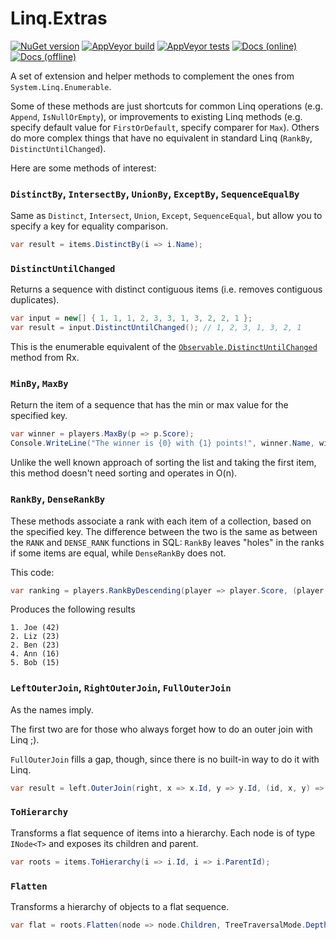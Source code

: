 # Linq.Extras

[![NuGet version](https://img.shields.io/nuget/v/Linq.Extras.svg?logo=nuget)](https://www.nuget.org/packages/Linq.Extras)
[![AppVeyor build](https://img.shields.io/appveyor/ci/thomaslevesque/linq-extras.svg?logo=appveyor)](https://ci.appveyor.com/project/thomaslevesque/linq-extras)
[![AppVeyor tests](https://img.shields.io/appveyor/tests/thomaslevesque/linq-extras.svg?logo=appveyor)](https://ci.appveyor.com/project/thomaslevesque/linq-extras/build/tests)
[![Docs (online)](https://img.shields.io/badge/docs-online%20(HTML)-blue.svg)](https://thomaslevesque.github.io/Linq.Extras/doc/)
[![Docs (offline)](https://img.shields.io/badge/docs-offline%20(CHM)-blue.svg)](https://thomaslevesque.github.io/Linq.Extras/doc/Linq.Extras.chm)

A set of extension and helper methods to complement the ones from `System.Linq.Enumerable`.

Some of these methods are just shortcuts for common Linq operations (e.g. `Append`, `IsNullOrEmpty`), or improvements to
existing Linq methods (e.g. specify default value for `FirstOrDefault`, specify comparer for `Max`). Others do more
complex things that have no equivalent in standard Linq (`RankBy`, `DistinctUntilChanged`).

Here are some methods of interest:

### `DistinctBy`, `IntersectBy`, `UnionBy`, `ExceptBy`, `SequenceEqualBy`

Same as `Distinct`, `Intersect`, `Union`, `Except`, `SequenceEqual`, but allow you to specify a key for equality comparison.

```csharp
var result = items.DistinctBy(i => i.Name);
```

### `DistinctUntilChanged`

Returns a sequence with distinct contiguous items (i.e. removes contiguous duplicates).

```csharp
var input = new[] { 1, 1, 1, 2, 3, 3, 1, 3, 2, 2, 1 };
var result = input.DistinctUntilChanged(); // 1, 2, 3, 1, 3, 2, 1
```

This is the enumerable equivalent of the [`Observable.DistinctUntilChanged`](http://msdn.microsoft.com/en-us/library/system.reactive.linq.observable.distinctuntilchanged%28v=vs.103%29.aspx) method from Rx.

### `MinBy`, `MaxBy`

Return the item of a sequence that has the min or max value for the specified key.

```csharp
var winner = players.MaxBy(p => p.Score);
Console.WriteLine("The winner is {0} with {1} points!", winner.Name, winner.Score);
```

Unlike the well known approach of sorting the list and taking the first item, this method doesn't need sorting and operates in O(n).

### `RankBy`, `DenseRankBy`

These methods associate a rank with each item of a collection, based on the specified key. The difference between the two is the same as between the `RANK` and `DENSE_RANK` functions in SQL:
`RankBy` leaves "holes" in the ranks if some items are equal, while `DenseRankBy` does not.

This code:

```csharp
var ranking = players.RankByDescending(player => player.Score, (player, rank) => string.Format("{0}. {1} ({2})", rank, player.Name, player.Score));
```

Produces the following results

```
1. Joe (42)
2. Liz (23)
2. Ben (23)
4. Ann (16)
5. Bob (15)
```

### `LeftOuterJoin`, `RightOuterJoin`, `FullOuterJoin`

As the names imply.

The first two are for those who always forget how to do an outer join with Linq ;).

`FullOuterJoin` fills a gap, though, since there is no built-in way to do it with Linq.

```csharp
var result = left.OuterJoin(right, x => x.Id, y => y.Id, (id, x, y) => new { x, y });
```

### `ToHierarchy`

Transforms a flat sequence of items into a hierarchy. Each node is of type `INode<T>` and exposes its children and parent.

```csharp
var roots = items.ToHierarchy(i => i.Id, i => i.ParentId);
```

### `Flatten`

Transforms a hierarchy of objects to a flat sequence.

```csharp
var flat = roots.Flatten(node => node.Children, TreeTraversalMode.DepthFirst);
```
